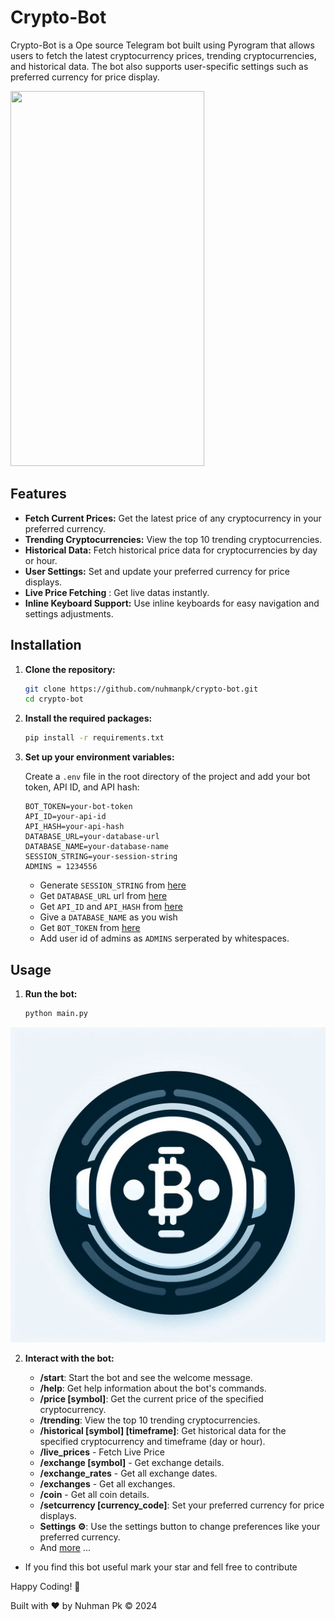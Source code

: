 # Crypto-Bot

Crypto-Bot is a Ope source Telegram bot built using Pyrogram that allows users to fetch the latest cryptocurrency prices, trending cryptocurrencies, and historical data. The bot also supports user-specific settings such as preferred currency for price display.

<img src='./assets//demo.gif' width=310px height=600px>

## Features

- **Fetch Current Prices:** Get the latest price of any cryptocurrency in your preferred currency.
- **Trending Cryptocurrencies:** View the top 10 trending cryptocurrencies.
- **Historical Data:** Fetch historical price data for cryptocurrencies by day or hour.
- **User Settings:** Set and update your preferred currency for price displays.
- **Live Price Fetching** : Get live datas instantly.
- **Inline Keyboard Support:** Use inline keyboards for easy navigation and settings adjustments.

## Installation

1. **Clone the repository:**

    ```bash
    git clone https://github.com/nuhmanpk/crypto-bot.git
    cd crypto-bot
    ```

2. **Install the required packages:**

    ```bash
    pip install -r requirements.txt
    ```

3. **Set up your environment variables:**

    Create a `.env` file in the root directory of the project and add your bot token, API ID, and API hash:

    ```env
    BOT_TOKEN=your-bot-token
    API_ID=your-api-id
    API_HASH=your-api-hash
    DATABASE_URL=your-database-url
    DATABASE_NAME=your-database-name
    SESSION_STRING=your-session-string
    ADMINS = 1234556
    ```
    - Generate `SESSION_STRING` from [here](https://gist.github.com/nuhmanpk/5b2b29fcecd479754c599c36c0961363)
    - Get `DATABASE_URL` url from [here](https://mongodb.com)
    - Get `API_ID` and `API_HASH` from [here](https://api.telegram.org)
    - Give a `DATABASE_NAME` as you wish
    - Get `BOT_TOKEN` from [here](https://t.me/botfather)
    - Add user id of admins as `ADMINS` serperated by whitespaces.

## Usage

1. **Run the bot:**

    ```bash
    python main.py
    ```

<img src='./assets/logo.jpeg' max-width=25px max-height=25px/>

2. **Interact with the bot:**

    - **/start**: Start the bot and see the welcome message.
    - **/help**: Get help information about the bot's commands.
    - **/price [symbol]**: Get the current price of the specified cryptocurrency.
    - **/trending**: View the top 10 trending cryptocurrencies.
    - **/historical [symbol] [timeframe]**: Get historical data for the specified cryptocurrency and timeframe (day or hour).
    - **/live_prices** - Fetch Live Price
    - **/exchange [symbol]** - Get exchange details.
    - **/exchange_rates** -  Get all exchange dates.
    - **/exchanges** -  Get all exchanges.
    - **/coin** -  Get all coin details.
    - **/setcurrency [currency_code]**: Set your preferred currency for price displays.
    - **Settings ⚙️**: Use the settings button to change preferences like your preferred currency.
    - And [more](https://t.me/bughunterbots) ...

- If you find this bot useful mark your star and fell free to contribute

Happy Coding! 🚀

Built with ❤️ by Nuhman Pk © 2024
